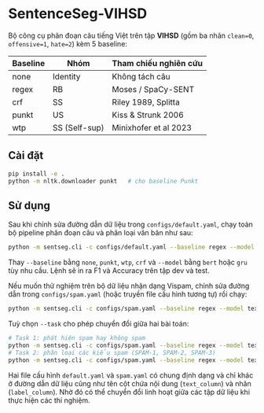 # SentenceSeg-VIHSD

Bộ công cụ phân đoạn câu tiếng Việt trên tập **VIHSD** (gồm ba nhãn `clean=0`, `offensive=1`, `hate=2`) kèm 5 baseline:

| Baseline         | Nhóm        | Tham chiếu nghiên cứu         |
|------------------|--------------|-----------------------------------------|
| none             | Identity     | Không tách câu                         |
| regex            | RB           | Moses / SpaCy-SENT                      |
| crf              | SS           | Riley 1989, Splitta                     |
| punkt            | US           | Kiss & Strunk 2006                      |
| wtp              | SS (Self-sup)| Minixhofer et al 2023                   |


## Cài đặt

```bash
pip install -e .
python -m nltk.downloader punkt   # cho baseline Punkt
```

## Sử dụng

Sau khi chỉnh sửa đường dẫn dữ liệu trong `configs/default.yaml`, chạy toàn bộ pipeline phân đoạn câu và phân loại văn bản như sau:
```bash
python -m sentseg.cli -c configs/default.yaml --baseline regex --model textcnn
```

Thay `--baseline` bằng `none`, `punkt`, `wtp`, `crf` và `--model` bằng `bert` hoặc `gru` tùy nhu cầu. Lệnh sẽ in ra F1 và Accuracy trên tập dev và test.

Nếu muốn thử nghiệm trên bộ dữ liệu nhận dạng Vispam, chỉnh sửa đường dẫn trong
`configs/spam.yaml` (hoặc truyền file cấu hình tương tự) rồi chạy:

```bash
python -m sentseg.cli -c configs/spam.yaml --baseline regex --model textcnn
```

Tuỳ chọn `--task` cho phép chuyển đổi giữa hai bài toán:

```bash
# Task 1: phát hiện spam hay không spam
python -m sentseg.cli -c configs/spam.yaml --baseline regex --model textcnn --task 1
# Task 2: phân loại các kiểu spam (SPAM-1, SPAM-2, SPAM-3)
python -m sentseg.cli -c configs/spam.yaml --baseline regex --model textcnn --task 2
```

Hai file cấu hình `default.yaml` và `spam.yaml` có chung định dạng và chỉ khác ở
đường dẫn dữ liệu cũng như tên cột chứa nội dung (`text_column`) và nhãn
(`label_column`). Nhờ đó có thể chuyển đổi linh hoạt giữa các tập dữ liệu khi
thực hiện các thí nghiệm.



